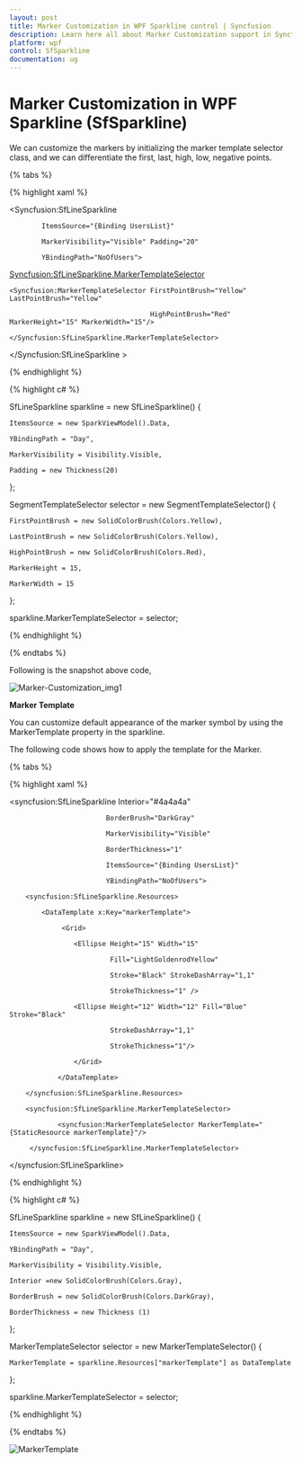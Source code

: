 ```yaml
---
layout: post
title: Marker Customization in WPF Sparkline control | Syncfusion
description: Learn here all about Marker Customization support in Syncfusion WPF Sparkline (SfSparkline) control and more.
platform: wpf
control: SfSparkline
documentation: ug
---
```


# Marker Customization in WPF Sparkline (SfSparkline)

We can customize the markers by initializing the marker template selector class, and we can differentiate the first, last, high, low, negative points.

{% tabs %}

{% highlight xaml %}

<Syncfusion:SfLineSparkline 

		    ItemsSource="{Binding UsersList}" 

			MarkerVisibility="Visible" Padding="20"

		    YBindingPath="NoOfUsers">

<Syncfusion:SfLineSparkline.MarkerTemplateSelector>

	<Syncfusion:MarkerTemplateSelector FirstPointBrush="Yellow" LastPointBrush="Yellow" 
    
                                       HighPointBrush="Red" MarkerHeight="15" MarkerWidth="15"/>

	</Syncfusion:SfLineSparkline.MarkerTemplateSelector>

</Syncfusion:SfLineSparkline >
  
{% endhighlight  %}

{% highlight c# %}

SfLineSparkline sparkline = new SfLineSparkline()
{

	ItemsSource = new SparkViewModel().Data,

	YBindingPath = "Day",

	MarkerVisibility = Visibility.Visible,

	Padding = new Thickness(20)

};

SegmentTemplateSelector selector = new SegmentTemplateSelector()
{

	FirstPointBrush = new SolidColorBrush(Colors.Yellow),

	LastPointBrush = new SolidColorBrush(Colors.Yellow),

	HighPointBrush = new SolidColorBrush(Colors.Red),

	MarkerHeight = 15,

    MarkerWidth = 15

};

sparkline.MarkerTemplateSelector = selector;

{% endhighlight %}

{% endtabs %}

Following is the snapshot above code,

![Marker-Customization_img1](Marker-Customization_images/Marker-Customization_img1.png)

**Marker Template**

You can customize default appearance of the marker symbol by using the MarkerTemplate property in the sparkline.

The following code shows how to apply the template for the Marker.

{% tabs %}

{% highlight xaml %}

<syncfusion:SfLineSparkline Interior="#4a4a4a"  

                            BorderBrush="DarkGray"
                                        
                            MarkerVisibility="Visible"   

                            BorderThickness="1"
                                        
                            ItemsSource="{Binding UsersList}"  

                            YBindingPath="NoOfUsers">

        <syncfusion:SfLineSparkline.Resources>

            <DataTemplate x:Key="markerTemplate">

                 <Grid>

                    <Ellipse Height="15" Width="15" 
                                             
                             Fill="LightGoldenrodYellow"
                                             
                             Stroke="Black" StrokeDashArray="1,1" 
                                             
                             StrokeThickness="1" />

                    <Ellipse Height="12" Width="12" Fill="Blue" Stroke="Black"   
                                             
                             StrokeDashArray="1,1" 
                                             
                             StrokeThickness="1"/>

                    </Grid>

                </DataTemplate>
                
        </syncfusion:SfLineSparkline.Resources>

        <syncfusion:SfLineSparkline.MarkerTemplateSelector>

                <syncfusion:MarkerTemplateSelector MarkerTemplate="{StaticResource markerTemplate}"/>

         </syncfusion:SfLineSparkline.MarkerTemplateSelector>

</syncfusion:SfLineSparkline>

{% endhighlight %}

{% highlight c# %}

SfLineSparkline sparkline = new SfLineSparkline()
{

	ItemsSource = new SparkViewModel().Data,

	YBindingPath = "Day",

	MarkerVisibility = Visibility.Visible,

	Interior =new SolidColorBrush(Colors.Gray),

	BorderBrush = new SolidColorBrush(Colors.DarkGray),

	BorderThickness = new Thickness (1)

};

MarkerTemplateSelector selector = new MarkerTemplateSelector()
{

	MarkerTemplate = sparkline.Resources["markerTemplate"] as DataTemplate

};

sparkline.MarkerTemplateSelector = selector;

{% endhighlight %}

{% endtabs %}

![MarkerTemplate](Marker-Customization_images/MarkerCustomization_img2.jpeg)
